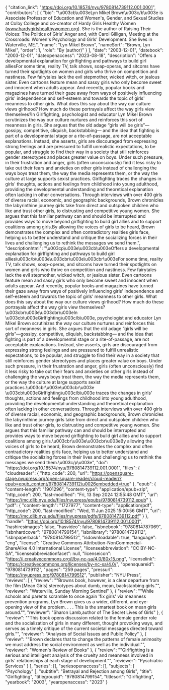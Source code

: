 {
   "citation_link": "https://doi.org/10.18574/nyu/9780814739112.001.0001",
   "contributors": [
     {
       "bio": "\u003cb\u003eLyn Mikel Brown\u003c/b\u003e is Associate Professor of Education and Women's, Gender, and Sexual Studies at Colby College and co-creator of Hardy Girls Healthy Women (www.hardygirlshealthywomen.org). She is the author of Raising Their Voices: The Politics of Girls’ Anger and, with Carol Gilligan, Meeting at the Crossroads: Women's Psychology and Girls' Development. She lives in Waterville, ME.",
       "name": "Lyn Mikel Brown",
       "nameSort": "Brown, Lyn Mikel",
       "order": 1,
       "role": "By (author)"
     }
   ],
   "date": "2003-12-01",
   "datebook": "2003-12-01",
   "dateopenaccess": "2023-08-18",
   "description": "Offers a developmental explanation for girlfighting and pathways to build girl alliesFor some time, reality TV, talk shows, soap-operas, and sitcoms have turned their spotlights on women and girls who thrive on competition and nastiness. Few fairytales lack the evil stepmother, wicked witch, or jealous sister. Even cartoons feature mean and sassy girls who only become sweet and innocent when adults appear. And recently, popular books and magazines have turned their gaze away from ways of positively influencing girls' independence and self-esteem and towards the topic of girls' meanness to other girls. What does this say about the way our culture views girlhood? How much do these portrayals affect the way girls view themselves?In Girlfighting, psychologist and educator Lyn Mikel Brown scrutinizes the way our culture nurtures and reinforces this sort of meanness in girls. She argues that the old adage “girls will be girls”—gossipy, competitive, cliquish, backstabbing— and the idea that fighting is part of a developmental stage or a rite-of-passage, are not acceptable explanations. Instead, she asserts, girls are discouraged from expressing strong feelings and are pressured to fulfill unrealistic expectations, to be popular, and struggle to find their way in a society that still reinforces gender stereotypes and places greater value on boys. Under such pressure, in their frustration and anger, girls (often unconsciously) find it less risky to take out their fears and anxieties on other girls instead of challenging the ways boys treat them, the way the media represents them, or the way the culture at large supports sexist practices. Girlfighting traces the changes in girls' thoughts, actions and feelings from childhood into young adulthood, providing the developmental understanding and theoretical explanation often lacking in other conversations. Through interviews with over 400 girls of diverse racial, economic, and geographic backgrounds, Brown chronicles the labyrinthine journey girls take from direct and outspoken children who like and trust other girls, to distrusting and competitive young women. She argues that this familiar pathway can and should be interrupted and provides ways to move beyond girlfighting to build girl allies and to support coalitions among girls.By allowing the voices of girls to be heard, Brown demonstrates the complex and often contradictory realities girls face, helping us to better understand and critique the socializing forces in their lives and challenging us to rethink the messages we send them.",
   "descriptionhtml": "\u003cp\u003e\u003cb\u003eOffers a developmental explanation for girlfighting and pathways to build girl allies\u003c/b\u003e\u003cbr\u003e\u003cbr\u003eFor some time, reality TV, talk shows, soap-operas, and sitcoms have turned their spotlights on women and girls who thrive on competition and nastiness. Few fairytales lack the evil stepmother, wicked witch, or jealous sister. Even cartoons feature mean and sassy girls who only become sweet and innocent when adults appear. And recently, popular books and magazines have turned their gaze away from ways of positively influencing girls' independence and self-esteem and towards the topic of girls' meanness to other girls. What does this say about the way our culture views girlhood? How much do these portrayals affect the way girls view themselves?\u003cbr\u003e\u003cbr\u003eIn \u003cb\u003eGirlfighting\u003c/b\u003e, psychologist and educator Lyn Mikel Brown scrutinizes the way our culture nurtures and reinforces this sort of meanness in girls. She argues that the old adage “girls will be girls”—gossipy, competitive, cliquish, backstabbing— and the idea that fighting is part of a developmental stage or a rite-of-passage, are not acceptable explanations. Instead, she asserts, girls are discouraged from expressing strong feelings and are pressured to fulfill unrealistic expectations, to be popular, and struggle to find their way in a society that still reinforces gender stereotypes and places greater value on boys. Under such pressure, in their frustration and anger, girls (often unconsciously) find it less risky to take out their fears and anxieties on other girls instead of challenging the ways boys treat them, the way the media represents them, or the way the culture at large supports sexist practices.\u003cbr\u003e\u003cbr\u003e \u003cb\u003eGirlfighting\u003c/b\u003e traces the changes in girls' thoughts, actions and feelings from childhood into young adulthood, providing the developmental understanding and theoretical explanation often lacking in other conversations. Through interviews with over 400 girls of diverse racial, economic, and geographic backgrounds, Brown chronicles the labyrinthine journey girls take from direct and outspoken children who like and trust other girls, to distrusting and competitive young women. She argues that this familiar pathway can and should be interrupted and provides ways to move beyond girlfighting to build girl allies and to support coalitions among girls.\u003cbr\u003e\u003cbr\u003eBy allowing the voices of girls to be heard, Brown demonstrates the complex and often contradictory realities girls face, helping us to better understand and critique the socializing forces in their lives and challenging us to rethink the messages we send them.\u003c/p\u003e",
   "doi": "https://doi.org/10.18574/nyu/9780814739112.001.0001",
   "files": {
     "cloudreader": {
       "http_code": 200,
       "url": "https://opensquare-stage.nyupress.org/open-square-reader/cloud-reader/?epub=epub_content/9780814739112\u0026embedded=true"
     },
     "epub": {
       "content-length": "1901296",
       "content-type": "application/epub+zip",
       "http_code": 200,
       "last-modified": "Fri, 13 Sep 2024 12:55:48 GMT",
       "url": "https://mc.dlib.nyu.edu/files/nyupress/epubs/9780814739112.epub"
     },
     "pdf": {
       "content-length": "1727977",
       "content-type": "application/pdf",
       "http_code": 200,
       "last-modified": "Wed, 11 Jun 2025 15:00:56 GMT",
       "url": "https://mc.dlib.nyu.edu/files/nyupress/pdfs/9780814739112.pdf"
     }
   },
   "handle": "https://doi.org/10.18574/nyu/9780814739112.001.0001",
   "hashiresimages": false,
   "hasvideo": false,
   "isbnebook": "9780814787069",
   "isbnhardcover": "9780814799154",
   "isbnlibrary": "9780814739112",
   "isbnpaperback": "9780814799512",
   "isdownloadable": true,
   "language": "eng",
   "license": "Creative Commons Attribution-NonCommercial-ShareAlike 4.0 International License",
   "licenseabbreviation": "CC BY-NC-SA",
   "licenseabbreviationfacet": null,
   "licenseicon": "https://i.creativecommons.org/l/by-nc-sa/4.0/80x15.png",
   "licenselink": "https://creativecommons.org/licenses/by-nc-sa/4.0/",
   "opensquareid": "9780814739112",
   "pages": "259 pages",
   "pressurl": "https://nyupress.org/9780814799512",
   "publisher": "NYU Press",
   "reviews": [
     {
       "review": "\"Browns book, however, is a clear departure from the film [Mean Girls] stereotypes about dumb, mean, backstabbing girls.\"",
       "reviewer": "Waterville, Sunday Morning Sentinel"
     },
     {
       "review": "\"While schools and parents scramble to once again 'fix girls' via meanness prevention programs, Lyn Brown gives us a wider, different, and eye-opening view of the problem. . . . This is the smartest book on mean girls around.\"",
       "reviewer": "Sharon Lamb,author of The Secret Lives of Girls"
     },
     {
       "review": "\"This book opens discussion related to the female gender role and the socialization of girls in many different, thought provoking ways, and serves as a timely critique of the current societal messages directed toward girls.\"",
       "reviewer": "Analyses of Social Issues and Public Policy"
     },
     {
       "review": "\"Brown declares that to change the patterns of female animosity we must address the social environment as well as the individual.\"",
       "reviewer": "Women's Review of Books"
     },
     {
       "review": "\"Girlfighting is a serious and intelligent analysis of the cruelty and meanness involved in girls' relationships at each stage of development.\"",
       "reviewer": "Pyschiatric Services"
     }
   ],
   "series": [],
   "seriesopenaccess": [],
   "subjects": [
     "Psychology"
   ],
   "subtitle": "Betrayal and Rejection among Girls",
   "title": "Girlfighting",
   "titlegroupid": "9780814799154",
   "titlesort": "Girlfighting",
   "yearbook": "2003",
   "yearopenaccess": "2023"
 }
